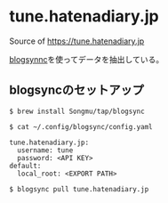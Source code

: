 # tune.hatenadiary.jp

Source of https://tune.hatenadiary.jp

[blogsynnc](https://github.com/x-motemen/blogsync)を使ってデータを抽出している。


## blogsyncのセットアップ

```
$ brew install Songmu/tap/blogsync

$ cat ~/.config/blogsync/config.yaml

tune.hatenadiary.jp:
  username: tune
  password: <API KEY>
default:
  local_root: <EXPORT PATH>

$ blogsync pull tune.hatenadiary.jp
```

